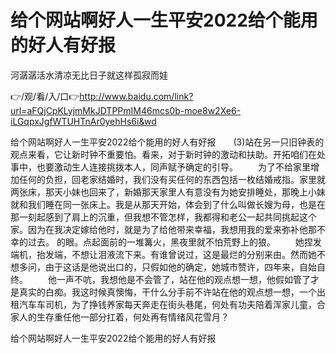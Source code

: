 # 给个网站啊好人一生平安2022给个能用的好人有好报
河潺潺活水清凉无比日子就这样孤寂而娃

👉/观/看/入/口👉http://www.baidu.com/link?url=aFQjCpKLyjmMkJDTPPmIM46mcs0b-moe8w2Xe6-iLGqpxJgfWTUHTnAr0yehHs6i&wd

给个网站啊好人一生平安2022给个能用的好人有好报　　(3)站在另一只旧钟表的观点来看，它让新时钟不重要怕。看来，对于新时钟的激动和扶助。开拓咱们在处事中，也要激动生人连接挑拨本人，同声赋予确定的引导。
　　为了不给家里增加任何的负担，回老家结婚时，我们没有买任何的东西包括一枚结婚戒指。家里就两张床，那天小妹也回来了，新婚那天家里人有意没有为她安排睡处，那晚上小妹就和我们睡在同一张床上。我是从那天开始，体会到了什么叫做长嫂为母，也是在那一刻起感到了肩上的沉重，但我想不管怎样，我都得和老公一起共同挑起这个家。因为在我决定嫁给他时，就是为了给他带来幸福，我想用我的爱来弥补他那不幸的过去。
的眼。点起面前的一堆篝火，黑夜里就不怕荒野上的狼。
　　她捏发端机，抬发端，不想让泪液流下来。有谁曾说过，这是最烂的分别来由。然而她不想多问，由于这话是他说出口的，只假如他的确定，她城市赞许，四年来，自始自终。
　　他一声不吭，我想他是不会管了，站在他的观点想一想，他假如管了才是真实的白痴。我这时候真懊悔，干什么分手前不许站在他的观点想一想，一个出租汽车车司机，为了挣钱养家每天奔走在街头巷尾，何处有功夫陪着浑家儿童，合家人的生存重任他一部分扛着，何处再有情绪风花雪月？

给个网站啊好人一生平安2022给个能用的好人有好报
